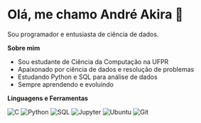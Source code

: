 # Olá, me chamo André Akira 👋

Sou programador e entusiasta de ciência de dados.

**Sobre mim**
- Sou estudante de Ciência da Computação na UFPR
- Apaixonado por ciência de dados e resolução de problemas
- Estudando Python e SQL para análise de dados
- Sempre aprendendo e evoluindo

**Linguagens e Ferramentas**

![C](https://img.shields.io/badge/C-00599C?style=for-the-badge&logo=c&logoColor=white)
![Python](https://img.shields.io/badge/Python-3776AB?style=for-the-badge&logo=python&logoColor=white)
![SQL](https://img.shields.io/badge/SQL-4479A1?style=for-the-badge&logo=postgresql&logoColor=white)
![Jupyter](https://img.shields.io/badge/JupyterLab-F37626?style=for-the-badge&logo=jupyter&logoColor=white)
![Ubuntu](https://img.shields.io/badge/Ubuntu-E95420?style=for-the-badge&logo=ubuntu&logoColor=white)
![Git](https://img.shields.io/badge/Git-F05032?style=for-the-badge&logo=git&logoColor=white)
